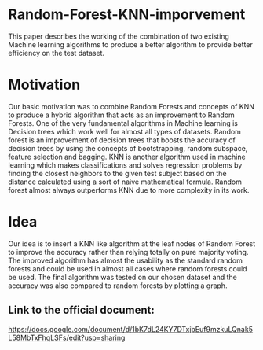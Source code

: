 # Random-Forest-KNN-imporvement

This paper describes the working of the combination of two existing Machine learning algorithms to produce a better algorithm to provide better efficiency on the test dataset.


# Motivation
Our basic motivation was to combine Random Forests and concepts of KNN to produce a hybrid algorithm that acts as an improvement to Random Forests. One of the very fundamental algorithms in Machine learning is Decision trees which work well for almost all types of datasets. Random forest is an improvement of decision trees that boosts the accuracy of decision trees by using the concepts of bootstrapping, random subspace, feature selection and bagging. KNN is another algorithm used in machine learning which makes classifications and solves regression problems by finding the closest neighbors to the given test subject based on the distance calculated using a sort of naive mathematical formula. Random forest almost always outperforms KNN due to more complexity in its work.

# Idea
Our idea is to insert a KNN like algorithm at the leaf nodes of Random Forest to improve the accuracy rather than relying totally on pure majority voting. 
The improved algorithm has almost the usability as the standard random forests and could be used in almost all cases where random forests could be used.
The final algorithm was tested on our chosen dataset and the accuracy was also compared to random forests by plotting a graph.

## Link to the official document:
https://docs.google.com/document/d/1bK7dL24KY7DTxjbEuf9mzkuLQnak5L58MbTxFhqLSFs/edit?usp=sharing
